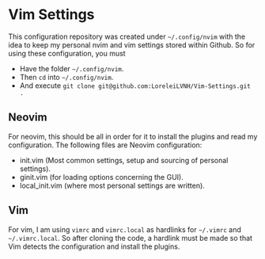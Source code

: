 # Vim Settings
This configuration repository was created under `~/.config/nvim` with the idea to keep my personal nvim and vim settings stored within Github. So for using these configuration, you must
 - Have the folder `~/.config/nvim`.
 - Then `cd` into `~/.config/nvim`.
 - And execute `git clone git@github.com:LoreleiLVNH/Vim-Settings.git .`
## Neovim
For neovim, this should be all in order for it to install the plugins and read my configuration. The following files are Neovim configuration:
 - init.vim (Most common settings, setup and sourcing of personal settings).
 - ginit.vim (for loading options concerning the GUI).
 - local_init.vim (where most personal settings are written).
## Vim
For vim, I am using `vimrc` and `vimrc.local` as hardlinks for `~/.vimrc` and `~/.vimrc.local`. So after cloning the code, a hardlink must be made so that Vim detects the configuration and install the plugins.
